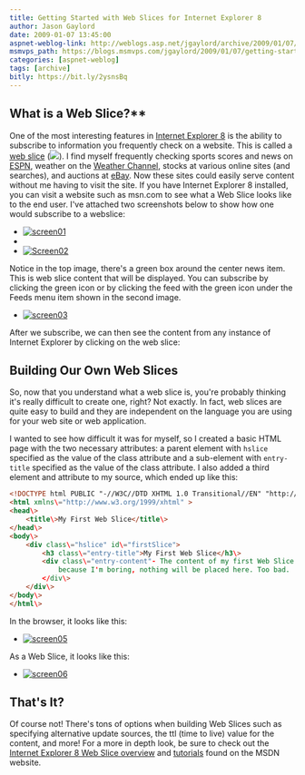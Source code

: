 ```yaml
---
title: Getting Started with Web Slices for Internet Explorer 8
author: Jason Gaylord
date: 2009-01-07 13:45:00
aspnet-weblog-link: http://weblogs.asp.net/jgaylord/archive/2009/01/07/getting-started-with-web-slices-for-internet-explorer-8.aspx
msmvps_path: https://blogs.msmvps.com/jgaylord/2009/01/07/getting-started-with-web-slices-for-internet-explorer-8/
categories: [aspnet-weblog]
tags: [archive]
bitly: https://bit.ly/2ysnsBq
---
```


## What is a Web Slice?**
One of the most interesting features in [Internet Explorer 8](http://www.microsoft.com/windows/internet-explorer/) is the ability to subscribe to information you frequently check on a website. This is called a [web slice](http://www.microsoft.com/windows/internet-explorer/beta/features/web-slices.aspx) (![](http://i.msdn.microsoft.com/Cc895600.webslice_icon(en-us,VS.85).gif)). I find myself frequently checking sports scores and news on [ESPN](http://espn.go.com/), weather on the [Weather Channel](http://www.weather.com/), stocks at various online sites (and searches), and auctions at [eBay](http://www.ebay.com/). Now these sites could easily serve content without me having to visit the site. If you have Internet Explorer 8 installed, you can visit a website such as msn.com to see what a Web Slice looks like to the end user. I've attached two screenshots below to show how one would subscribe to a webslice:

- [![screen01](http://weblogs.asp.net/blogs/jgaylord/WindowsLiveWriter/GettingStartedwithWebSlicesforInternetEx_C187/screen01_thumb.jpg "screen01")](http://weblogs.asp.net/blogs/jgaylord/WindowsLiveWriter/GettingStartedwithWebSlicesforInternetEx_C187/screen01_2.jpg)
- 
- [![Screen02](http://weblogs.asp.net/blogs/jgaylord/WindowsLiveWriter/GettingStartedwithWebSlicesforInternetEx_C187/Screen02_thumb.jpg "Screen02")](http://weblogs.asp.net/blogs/jgaylord/WindowsLiveWriter/GettingStartedwithWebSlicesforInternetEx_C187/Screen02_2.jpg)

Notice in the top image, there's a green box around the center news item. This is web slice content that will be displayed. You can subscribe by clicking the green icon or by clicking the feed with the green icon under the Feeds menu item shown in the second image.

- [![screen03](http://weblogs.asp.net/blogs/jgaylord/WindowsLiveWriter/GettingStartedwithWebSlicesforInternetEx_C187/screen03_thumb.jpg "screen03")](http://weblogs.asp.net/blogs/jgaylord/WindowsLiveWriter/GettingStartedwithWebSlicesforInternetEx_C187/screen03_2.jpg)

After we subscribe, we can then see the content from any instance of Internet Explorer by clicking on the web slice:

## Building Our Own Web Slices
So, now that you understand what a web slice is, you're probably thinking it's really difficult to create one, right? Not exactly. In fact, web slices are quite easy to build and they are independent on the language you are using for your web site or web application.

I wanted to see how difficult it was for myself, so I created a basic HTML page with the two necessary attributes: a parent element with `hslice` specified as the value of the class attribute and a sub-element with `entry-title` specified as the value of the class attribute. I also added a third element and attribute to my source, which ended up like this:

```html
<!DOCTYPE html PUBLIC "-//W3C//DTD XHTML 1.0 Transitional//EN" "http://www.w3.org/TR/xhtml1/DTD/xhtml1-transitional.dtd">
<html xmlns\="http://www.w3.org/1999/xhtml" >
<head\>
    <title\>My First Web Slice</title\>
</head\>
<body\>
    <div class\="hslice" id\="firstSlice">
        <h3 class\="entry-title">My First Web Slice</h3\>
        <div class\="entry-content"- The content of my first Web Slice would go here. For now,
            because I'm boring, nothing will be placed here. Too bad.
        </div\>
    </div\>
</body\>
</html\>
```

In the browser, it looks like this:

- [![screen05](http://weblogs.asp.net/blogs/jgaylord/WindowsLiveWriter/GettingStartedwithWebSlicesforInternetEx_C187/screen05_thumb.jpg "screen05")](http://weblogs.asp.net/blogs/jgaylord/WindowsLiveWriter/GettingStartedwithWebSlicesforInternetEx_C187/screen05_2.jpg)

As a Web Slice, it looks like this:

- [![screen06](http://weblogs.asp.net/blogs/jgaylord/WindowsLiveWriter/GettingStartedwithWebSlicesforInternetEx_C187/screen06_thumb.jpg "screen06")](http://weblogs.asp.net/blogs/jgaylord/WindowsLiveWriter/GettingStartedwithWebSlicesforInternetEx_C187/screen06_2.jpg)

## That's It?
Of course not! There's tons of options when building Web Slices such as specifying alternative update sources, the ttl (time to live) value for the content, and more! For a more in depth look, be sure to check out the [Internet Explorer 8 Web Slice overview](http://msdn.microsoft.com/en-us/library/cc196992%28VS.85%29.aspx) and [tutorials](http://msdn.microsoft.com/en-us/library/cc956159(VS.85).aspx) found on the MSDN website.
